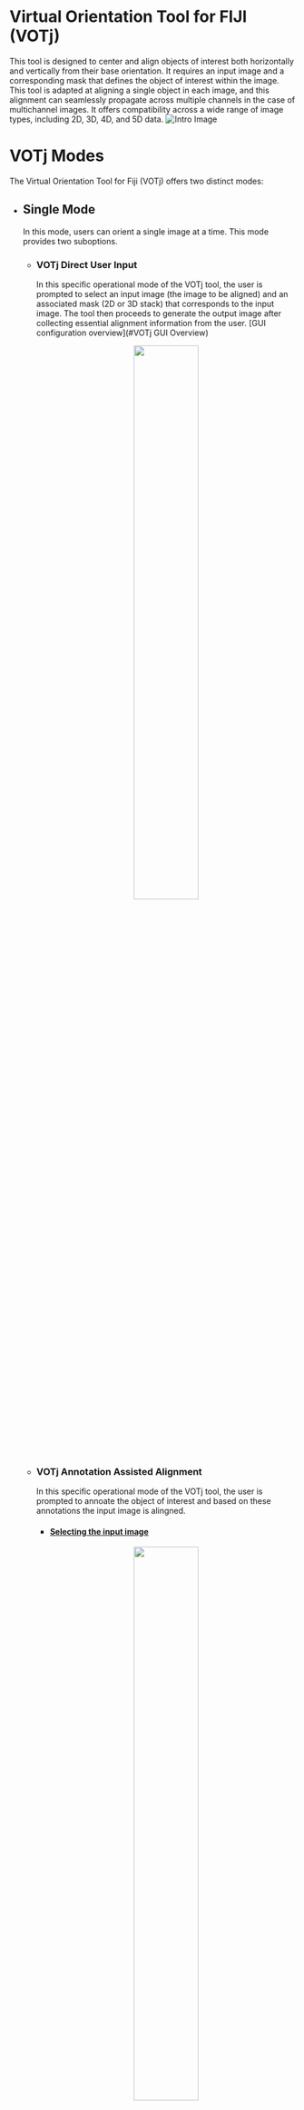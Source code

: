 # Virtual Orientation Tool for FIJI (VOTj)
This tool is designed to center and align objects of interest both horizontally and vertically from their base orientation. It requires an input image and a corresponding mask that defines the object of interest within the image.
This tool is adapted at aligning a single object in each image, and this alignment can seamlessly propagate across multiple channels in the case of multichannel images. 
It offers compatibility across a wide range of image types, including 2D, 3D, 4D, and 5D data.
![Intro Image](https://github.com/sankeert1999/Virtual_orienation_tool_FIJI/blob/main/VOT.png)


# VOTj Modes
The Virtual Orientation Tool for Fiji (VOTj) offers two distinct modes:
- ## Single Mode
  In this mode, users can orient a single image at a time. This mode provides two suboptions.
  - ### VOTj Direct User Input
    In this specific operational mode of the VOTj tool, the user is prompted to select an input image (the image to be aligned) and an associated mask (2D or 3D stack) that corresponds to       the input image. The tool then proceeds to generate the output image after collecting essential alignment information from the user.
    [GUI configuration overview](#VOTj GUI Overview)
    <p align="center">
    <img src="https://github.com/sankeert1999/Virtual_orienation_tool_FIJI/blob/main/VOT_input_image.png" width="50%" height="50%">
    </p>
  
  - ### VOTj Annotation Assisted Alignment
    In this specific operational mode of the VOTj tool, the user is prompted to annoate the object of interest and based on these annotations 
    the input image is alingned.
    - #### <ins> Selecting the input image </ins>
    <p align="center">
    <img src="https://github.com/sankeert1999/Virtual_orienation_tool_FIJI/blob/main/VOT_U_annot_1.png" width="50%" height="50%">
    </p>
      
    - #### <ins> Selecting the annotation mode </ins>
      User would be prompted with a window to select the annotation mode (only for images with dimensionality > 3).
      There are two annoation mode Single-Slice-Annotation and Multi-Slice-Annotation.
      - ##### **Single-Slice-Annotation**
        **Single-Slice-Annotation** is ideal when you want to align a single slice of your input image. This mode is useful in 
        various situations. For example, if you have a 3D stack with multiple Z slices and want to align the entire stack based 
        on a single annotated slice, this mode 
        allows you to annotate that specific slice (typically the most focused one).
      - ##### **Multi-Slice Annotation**
        **Multi-Slice-Annotation**, on the other hand, allows you to annotate multiple slices to achieve image alignment. This 
        mode is beneficial when your image data is more complex. For instance, if you have a 5D stack containing 3 channels, 10 
        slices, and 20 timepoints, choosing 
        **Multi-Slice-Annotation** lets you select both the channel and the slice number to annotate across all timepoints. The 
        tool then aligns the image based on this comprehensive annotation across the specified slices, ensuring precise 
        alignment even in complex 5D datasets.

      These two annotation modes provide you with the flexibility to align images efficiently based on your specific image 
      characteristics and alignment requirements. In essence, through annotation, you create a mask file that guides the 
      alignment process. To better understand how to design your mask according to your input,[consult the following table](#Select-the-mask),which          outlines the different mask files expected by the tool for various input image scenarios.
      <p align="center">
      <img src="https://github.com/sankeert1999/Virtual_orienation_tool_FIJI/blob/main/VOT_U_annot_2.png" width="50%" height="50%">
      </p>
      
    - #### <ins> Selecting appropriate Slice/Stack for annotation </ins>
      After selecting the appropriate annotation mode, the user will be prompted to choose the image or stack for annotation. Depending on 
      whether you've chosen **Single-Slice-Annotation** or **Multi-Slice-Annotation**, the tool will guide you accordingly. For instance, if 
      you have a 3D stack with multiple Z slices and opt for **Single-Slice-Annotation** mode, you will be prompted to select the specific Z 
      slice you wish to annotate.
      <p align="center">
      <img src="https://github.com/sankeert1999/Virtual_orienation_tool_FIJI/blob/main/VOT_U_annot_3.png" width="50%" height="50%">
      </p>

    - #### <ins> Annotating the object of interest </ins> 
      Once you've selected the image for annotation, the tool will present the image or stack for annotation, and the paintbrush tool will be 
      automatically activated with a white color. To adjust the brush width, simply double-click on the paintbrush tool icon. It's important 
      to note that drawing on the image before confirming the width will make the annotation permanent and irreversible.
      Here are some tips for effective annotation:
        - When marking the object of interest, ensure it covers the orientation you want to align.
        - Try to position the annotation somewhat centered on the object of interest.
        - For multi-slice annotation, aim for a consistent drawing that doesn't drastically change across the stack, particularly at the 
          centers."
      <p align="center">
      <img src="https://github.com/sankeert1999/Virtual_orienation_tool_FIJI/blob/main/VOT_U_annot_4.png" width="80%" height="80%">
      </p>

    - #### <ins> Configuring the VOTj panel </ins>
      Now, the user is prompted to select the alignment operation they need for their image.[GUI configuration overview](#VOTjGUIOverview)
      <p align="center">
      <img src="https://github.com/sankeert1999/Virtual_orienation_tool_FIJI/blob/main/VOT_U_annot_5.png" width="60%" height="60%">
      </p>

- ## Batch Mode
  Batch Mode allows users to batch process an entire folder of images. This mode provides three suboptions.
  - ### VOTj Batch Direct User Input
  - ### VOTj Batch Annotation Assisted Alignment
  - ### VOTj Batch Custom Macro


# VOTj GUI Overview

- ## Input Configuration
  - ### **Select the image** 
    Input image to be aligned (compatibile across a wide range of image types, including 2D, 3D, 4D, and 5D data.)
  - ### **Select the mask** 
    Corresponding mask file for the input image representing the object of interest within the image. The table below outlines the various scenarios in which this tool is compatible and the corresponding mask file expectations for the respective input files.
    | INPUT (C,Z,T) | INPUT IMAGE TYPE| Binary Mask | Output |
    |-----------------|-----------------|-----------------|-----------------|
    | C > 1, Z > 1, T > 1 |	5D | 2D/3D | HyperStack (5D) |
    | C > 1, Z > 1, T = 1 | 4D | 2D/3D | HyperStack (4D) |
    | C > 1, Z = 1, T = 1 |	3D | 2D | Stack (3D) |
    | C = 1, Z = 1, T = 1 |	2D | 2D | IMG (2D) |
    | C > 1, Z = 1, T > 1 |	4D | 2D/3D | HyperStack (4D) |
    | C = 1, Z = 1, T > 1 |	3D | 2D/3D | Stack (3D) |
    | C = 1, Z > 1, T > 1 |	4D | 2D/3D | HyperStack (4D) |
    | C = 1, Z > 1, T = 1 |	3D | 2D/3D | Stack (3D) |


- ## Object alignment settings
  - ### **Tasks**
    After selecting the corresponding images the next step is to selecte the task which you want to perform with this tool.
    <p align="center">
    <img src="https://github.com/sankeert1999/Virtual_orienation_tool_FIJI/blob/main/VOT_1.png" width="65%" height="65%">
    </p>

  - #### <ins> Move object to image-center </ins>
    This task involves recognizing the object of interest, and calculates its center, followed by aligning it to the image center.
  - #### <ins> Align object to desired orientation </ins>
    This task involves recognizing the object of interest, determines its center and base orientation, and then calculates the necessary rotation angle to align it with either the horizontal or vertical axis, as prompted by the user. The image is then rotated accordingly.
  - #### <ins> Center object and then align to orientation </ins>
    This task involves recognizing the object of interest, calculating its center, aligning the image to the center, determining the base orientation of the object, and calculating the rotation angle required to align it with the horizontal or vertical axis, as specified by the user. Subsequently, the image is rotated to achieve this alignment.
  - ### **Orientation**
    Desired orientation for aligning the object of interest. 
    - #### <ins> Horizontal </ins>
    - #### <ins> Vertical </ins>
    <p align="center">
    <img src="https://github.com/sankeert1999/Virtual_orienation_tool_FIJI/blob/main/VOT_2.png" width="35%" height="35%">
    </p>
    An illustrative image demonstrating the same sample object centered and aligned in two distinct orientations.


  - ### **Center of rotation**
    Users have the option to specify the rotation center. This feature proves valuable in scenarios when the **task is  rotation**. However, when the **task is centering** rotation becomes unnecessary, rendering this option redundant. Similarly, in cases of when the **task is centering+rotation**, where the object's center is aligned with the image center as the initial step, this option becomes redundant as well.  
    - #### <ins> Object center </ins>
    - #### <ins> Image center </ins>
  
  - ### **Alignment with object pointing to**
    This enables the user to configure the polarity of object of interest, allowing users to define the object's pointing direction. For asymmetrical objects, like a fish with a distinct head and tail, users can specify the desired orientation. For instance, if annotating, marking the head introduces asymmetry, and the tool aligns the object accordingly.
    - #### <ins> Any </ins>
    - #### <ins> Left (for horizontal)/Top (for vertical) </ins>
    - #### <ins> Right (for horizontal)/Bottom (for vertical) </ins>

  - ### **Fill background with**
    This enables the user to customize the background color by choosing from three options: black, white, and mean. The background color is applied to the alignment operation, and the user's selected color determines the background hue. The "mean" option utilizes the mean intensity of the image to fill the background, offering a unique approach to color customization based on the overall image intensity.
    - #### <ins> Black </ins>
    - #### <ins> White </ins>
    - #### <ins> Mean </ins>

- ## Additional options

  - ### **Enlarge image**
    User have the option to enalrge the output image, enlarging the image serves the purpose by minimizing potential loss of critical information around the surrounding area near object of interest.
    <p align="center">
    <img src="https://github.com/sankeert1999/Virtual_orienation_tool_FIJI/blob/main/VOT_3.png" width="40%" height="40%">
    </p>
  
  - ### **Log File Output**
    Users can choose to generate a log file, including the center coordinates and orientation angle of the detected object.The orientation angle is the smallest angle needed to align the object with the user-defined axis, whether vertical or horizontal. This feature provides users with detailed insights into the processing results for enhanced analysis and documentation.  
   
- ## Output configuration
    Exclusive for batch mode
    - ### **Save processed images/masks to**
      Users are prompted to provide the corresponding directory information indicating where they would like to save the output files generated.
    - ### **Save images in format**
      Users can choose the desired image format for saving the output image, with available options including TIFF (tif, tiff), JPEG (jpg, jpeg), PNG (png), and BMP (bmp).
    - ### **Save mask file**
      Users can simply check or uncheck a checkbox to indicate their preference for saving the mask file. If selected, the masks are stored in a folder named **Mask_VOTj** within the 
      specified 
      output directory in the option **Save processed images/masks to**.
    - ### **Save masks in format**
      Users can choose the desired image format for saving the masks, with available options including TIFF (tif, tiff), JPEG (jpg, jpeg), PNG (png), and BMP (bmp).


     



